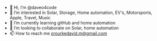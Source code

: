 - 👋 Hi, I’m @daveo4code
- 👀 I’m interested in Solar, Storage, Home automation, EV's, Motorsports, Apple, Travel, Music
- 🌱 I’m currently learning gitHub and home automation
- 💞️ I’m looking to collaborate on Solar, home automation
- 📫 How to reach me orourkedavid.m@gmail.com

<!---
daveo4code/daveo4code is a ✨ special ✨ repository because its `README.md` (this file) appears on your GitHub profile.
You can click the Preview link to take a look at your changes.
--->
